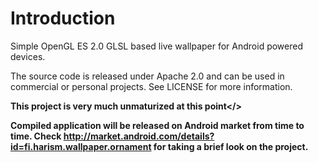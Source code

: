 Introduction
============

Simple OpenGL ES 2.0 GLSL based live wallpaper for Android powered devices.

The source code is released under Apache 2.0 and can be used in commercial or personal projects.
See LICENSE for more information.

<b>This project is very much unmaturized at this point</>

Compiled application will be released on Android market from time to time. Check
http://market.android.com/details?id=fi.harism.wallpaper.ornament for taking a brief
look on the project.
